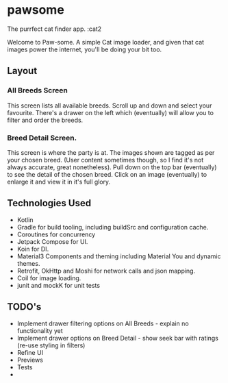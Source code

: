 # pawsome
The purrfect cat finder app. :cat2

Welcome to Paw-some. A simple Cat image loader, and given that cat images power the internet, you'll be doing your bit too.

## Layout

### All Breeds Screen 

This screen lists all available breeds. Scroll up and down and select your favourite. 
There's a drawer on the left which (eventually) will allow you to filter and order the breeds.

### Breed Detail Screen.

This screen is where the party is at. The images shown are tagged as per your chosen breed. (User content sometimes though, so I find it's not always accurate, great nonetheless).
Pull down on the top bar (eventually) to see the detail of the chosen breed. 
Click on an image (eventually) to enlarge it and view it in it's full glory.

## Technologies Used

- Kotlin 
- Gradle for build tooling, including buildSrc and configuration cache.
- Coroutines for concurrency
- Jetpack Compose for UI.
- Koin for DI.
- Material3 Components and theming including Material You and dynamic themes.
- Retrofit, OkHttp and Moshi for network calls and json mapping.
- Coil for image loading. 
- junit and mockK for unit tests

## TODO's

- Implement drawer filtering options on All Breeds - explain no functionality yet
- Implement drawer options on Breed Detail - show seek bar with ratings (re-use styling in filters)
- Refine UI
- Previews
- Tests
- 
